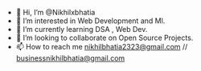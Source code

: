 - 👋 Hi, I’m @Nikhilxbhatia
- 👀 I’m interested in Web Development and Ml.
- 🌱 I’m currently learning DSA , Web Dev.
- 💞️ I’m looking to collaborate on Open Source Projects. 
- 📫 How to reach me nikhilbhatia2323@gmail.com // businessnikhilbhatia@gmail.com 

<!---
Nikhilxbhatia/Nikhilxbhatia is a ✨ special ✨ repository because its `README.md` (this file) appears on your GitHub profile.
You can click the Preview link to take a look at your changes.
--->
